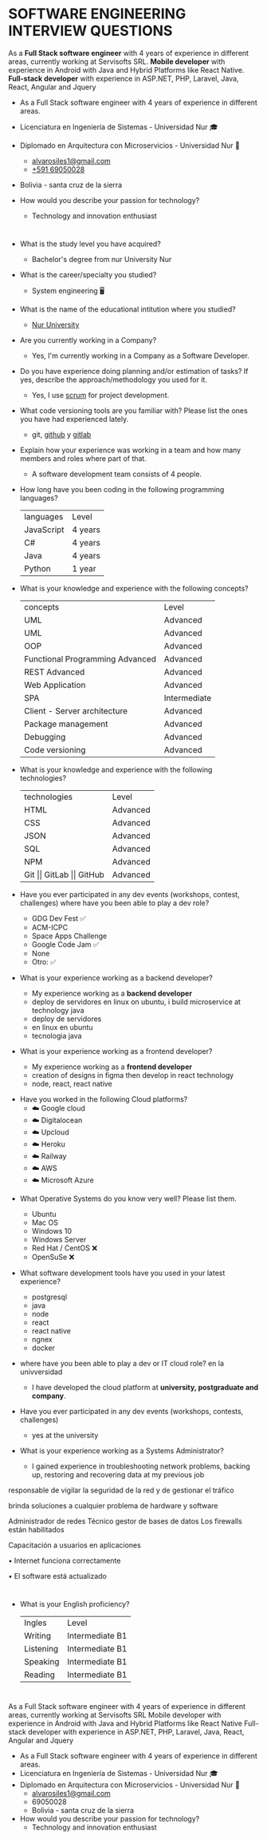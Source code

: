 # SOFTWARE ENGINEERING INTERVIEW QUESTIONS

As a **Full Stack software engineer** with 4 years of experience in different areas, currently working at Servisofts SRL.
**Mobile developer** with experience in Android with Java and Hybrid Platforms like React Native.
**Full-stack developer** with experience in ASP.NET, PHP, Laravel, Java, React, Angular and Jquery

- As a Full Stack software engineer with 4 years of experience in different areas.
- Licenciatura en Ingeniería de Sistemas - Universidad Nur 🎓
- Diplomado en Arquitectura con Microservicios - Universidad Nur 🥇

  - alvarosiles1@gmail.com
  - <a href="https://api.whatsapp.com/send?phone=59169050028&text=Hola,%20Alvaro%20vi%20repositorio%20GitHub%20y%20quiero%20preguntarle…"> +591 69050028</a>

- Bolivia - santa cruz de la sierra
- How would you describe your passion for technology?
  - Technology and innovation enthusiast

#

- What is the study level you have acquired?
  - Bachelor's degree from nur University Nur
- What is the career/specialty you studied?
  - System engineering 🖥️
- What is the name of the educational intitution where you studied?
  - <a href="https://www.nur.edu">Nur University</a>
- Are you currently working in a Company?
  - Yes, I'm currently working in a Company as a Software Developer.
  <!-- - I'm not currently working in a Company. -->
- Do you have experience doing planning and/or estimation of tasks? If yes, describe the approach/methodology you used for it.
  - Yes, I use <a href="https://www.wrike.com/project-management-guide/faq/what-is-scrum-in-agile">scrum</a> for project development.
- What code versioning tools are you familiar with? Please list the ones you have had experienced lately.
  - git, <a href="https://github.com/alvarosiles11">github</a> y <a href="https://gitlab.com/alvarosiles11">gitlab</a>
- Explain how your experience was working in a team and how many members and roles where part of that.
  - A software development team consists of 4 people.
  <!-- * What was the most important research you have performed in your latest experience and how that impacted your team?
  List the technologies (programming languages, frameworks, libraries or cloud services) where you consider to have a really good domain of usage and a solid experience.
  Explain with details your experience in back-end development.
  Explain with details your experience in front-end development. -->
- How long have you been coding in the following programming languages?

  <table>
    <tr>
      <td>languages</td>
      <td>Level</td>
    </tr>
    <tr>
      <td>JavaScript</td>
      <td>4 years</td>
    </tr>
    <tr>
      <td>C#</td>
      <td>4 years</td>
    </tr>
    <tr>
      <td>Java</td>
      <td>4 years</td>
    </tr>
    <tr>
      <td>Python</td>
      <td>1 year</td>
    </tr>
  </table>

- What is your knowledge and experience with the following concepts?

  <table>
    <tr>
      <td>concepts</td>
      <td>Level</td>
    </tr>
    <tr>
      <td>UML</td>
      <td>Advanced</td>
    </tr>
    <tr>
      <td>UML</td>
      <td>Advanced</td>
    </tr>
    <tr>
      <td>OOP</td>
      <td>Advanced</td>
    </tr>
    <tr>
      <td>Functional Programming Advanced</td>
      <td>Advanced</td>
    </tr>
    <tr>
      <td>REST Advanced</td>
      <td>Advanced</td>
    </tr>
    <tr>
      <td>Web Application</td>
      <td>Advanced</td>
    </tr>
    <tr>
      <td>SPA</td>
      <td>Intermediate</td>
    </tr>
    <tr>
      <td>Client - Server architecture</td>
      <td>Advanced</td>
    </tr>
    <tr>
      <td>Package management</td>
      <td>Advanced</td>
    </tr>
    <tr>
      <td>Debugging</td>
      <td>Advanced</td>
    </tr>
    <tr>
      <td>Code versioning</td>
      <td>Advanced</td>
    </tr>
  </table>

- What is your knowledge and experience with the following technologies?

  <table>
    <tr>
      <td>technologies</td>
      <td>Level</td>
    </tr>
    <tr>
      <td>HTML</td>
      <td>Advanced</td>
    </tr>
    <tr>
      <td>CSS</td>
      <td>Advanced</td>
    </tr>
    <tr>
      <td>JSON</td>
      <td>Advanced</td>
    </tr>
    <tr>
      <td>SQL</td>
      <td>Advanced</td>
    </tr>
    <tr>
      <td>NPM</td>
      <td>Advanced</td>
    </tr>
    <tr>
      <td>Git || GitLab || GitHub</td>
      <td>Advanced</td>
    </tr>
  </table>

- Have you ever participated in any dev events (workshops, contest, challenges) where have you been able to play a dev role?

  - GDG Dev Fest ✅
  - ACM-ICPC
  - Space Apps Challenge
  - Google Code Jam ✅
  - None
  - Otro: ✅

- What is your experience working as a backend developer?
  - My experience working as a **backend developer**
  - deploy de servidores en linux on ubuntu, i build microservice at technology java
  - deploy de servidores
  - en linux en ubuntu
  - tecnologia java
- What is your experience working as a frontend developer?
  - My experience working as a **frontend developer**
  - creation of designs in figma then develop in react technology
  - node, react, react native

* Have you worked in the following Cloud platforms?
  - ☁️ Google cloud
  - ☁️ Digitalocean
  - ☁️ Upcloud
  - ☁️ Heroku
  - ☁️ Railway
  - ☁️ AWS
  - ☁️ Microsoft Azure

- What Operative Systems do you know very well? Please list them.

  - Ubuntu
  - Mac OS
  - Windows 10
  - Windows Server
  - Red Hat / CentOS ❌
  - OpenSuSe ❌

<!-- - List the technologies (programming languages, frameworks, libraries or platforms) where you consider to have a good domain usage and a solid experience.
  - postgresql
  - java
  - node
  - react
  - react native
  - ngnex
  - docker -->

- What software development tools have you used in your latest experience?

  - postgresql
  - java
  - node
  - react
  - react native
  - ngnex
  - docker

- where have you been able to play a dev or IT cloud role?
  en la univversidad
  - I have developed the cloud platform at **university, postgraduate and company**.
- Have you ever participated in any dev events (workshops, contests, challenges)
  - yes at the university
- What is your experience working as a Systems Administrator?
  - I gained experience in troubleshooting network problems, backing up, restoring and recovering data at my previous job

responsable de vigilar la seguridad de la red y de gestionar el tráfico

brinda soluciones a cualquier problema de hardware y software

Administrador de redes
Técnico gestor de bases de datos
Los firewalls están habilitados

Capacitación a usuarios en aplicaciones

• Internet funciona correctamente

• El software está actualizado

#

- What is your English proficiency?
  <table>
    <tr>
      <td>Ingles</td>
      <td>Level</td>
    </tr>
    <tr>
      <td>Writing</td>
      <td>Intermediate B1</td>
    </tr>
    <tr>
      <td>Listening</td>
      <td>Intermediate B1</td>
    </tr>
    <tr>
      <td>Speaking</td>
      <td>Intermediate B1</td>
    </tr>
    <tr>
      <td>Reading</td>
      <td>Intermediate B1</td>
    </tr>
  </table>

#

#

As a Full Stack software engineer with 4 years of experience in different areas, currently working at Servisofts SRL
Mobile developer with experience in Android with Java and Hybrid Platforms like React Native
Full-stack developer with experience in ASP.NET, PHP, Laravel, Java, React, Angular and Jquery

- As a Full Stack software engineer with 4 years of experience in different areas.
- Licenciatura en Ingeniería de Sistemas - Universidad Nur 🎓
- Diplomado en Arquitectura con Microservicios - Universidad Nur 🥇
  - alvarosiles1@gmail.com
  - 69050028
  - Bolivia - santa cruz de la sierra
- How would you describe your passion for technology?
  - Technology and innovation enthusiast
